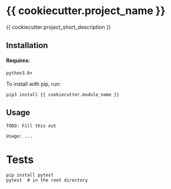 # {{ cookiecutter.project_name }}

{{ cookiecutter.project_short_description }}

## Installation

#### Requires:

`python3.6+`

To install with pip, run:

    pip3 install {{ cookiecutter.module_name }}

## Usage

```
TODO: Fill this out

Usage: ...
```

# Tests

    pip install pytest
    pytest  # in the root directory
